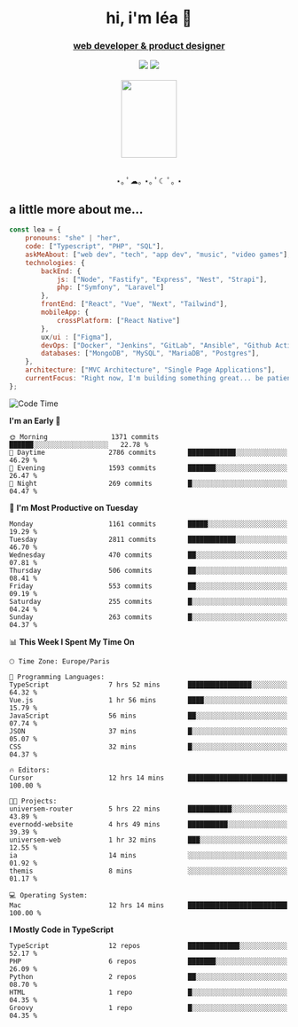 <h1 align="center">hi, i'm léa 🌙</h1>
<h3 align="center"><ins>web developer & product designer</ins></h3>  
<div align="center">
  <a href="https://www.linkedin.com/in/lea-reiter22/"><img src="https://img.shields.io/badge/LinkedIn-0077B5?style=for-the-badge&logo=linkedin&logoColor=white"/></a>
  <a href="mailto:lea.reiter@outlook.fr"><img src="https://img.shields.io/badge/Contact-2A2A2A?style=for-the-badge&logo=minutemailer&logoColor=white"/></a>
</div>
<br>
  <div align="center">  <img src="https://github.com/xmnchild/xmnchild/blob/main/1702415560_StardewValleyHappyGreyCat.png" height="140" width="100"/>
</div>
<br>
  <p align="center">
                 ⋆｡ ﾟ☁︎｡ ⋆｡ ﾟ☾ ﾟ｡ ⋆
  </p>
  <h2>a little more about me...</h2>
  
```js
const lea = {
    pronouns: "she" | "her",
    code: ["Typescript", "PHP", "SQL"],
    askMeAbout: ["web dev", "tech", "app dev", "music", "video games"],
    technologies: {
        backEnd: {
            js: ["Node", "Fastify", "Express", "Nest", "Strapi"],
            php: ["Symfony", "Laravel"]
        },
        frontEnd: ["React", "Vue", "Next", "Tailwind"],
        mobileApp: {
            crossPlatform: ["React Native"]
        },
        ux/ui : ["Figma"],
        devOps: ["Docker", "Jenkins", "GitLab", "Ansible", "Github Actions"],
        databases: ["MongoDB", "MySQL", "MariaDB", "Postgres"],
    },
    architecture: ["MVC Architecture", "Single Page Applications"],
    currentFocus: "Right now, I'm building something great... be patient.",
};
```
<!--START_SECTION:waka-->
![Code Time](http://img.shields.io/badge/Code%20Time-435%20hrs%2032%20mins-blue)

**I'm an Early 🐤** 

```text
🌞 Morning                1371 commits        ██████░░░░░░░░░░░░░░░░░░░   22.78 % 
🌆 Daytime                2786 commits        ████████████░░░░░░░░░░░░░   46.29 % 
🌃 Evening                1593 commits        ███████░░░░░░░░░░░░░░░░░░   26.47 % 
🌙 Night                  269 commits         █░░░░░░░░░░░░░░░░░░░░░░░░   04.47 % 
```
📅 **I'm Most Productive on Tuesday** 

```text
Monday                   1161 commits        █████░░░░░░░░░░░░░░░░░░░░   19.29 % 
Tuesday                  2811 commits        ████████████░░░░░░░░░░░░░   46.70 % 
Wednesday                470 commits         ██░░░░░░░░░░░░░░░░░░░░░░░   07.81 % 
Thursday                 506 commits         ██░░░░░░░░░░░░░░░░░░░░░░░   08.41 % 
Friday                   553 commits         ██░░░░░░░░░░░░░░░░░░░░░░░   09.19 % 
Saturday                 255 commits         █░░░░░░░░░░░░░░░░░░░░░░░░   04.24 % 
Sunday                   263 commits         █░░░░░░░░░░░░░░░░░░░░░░░░   04.37 % 
```


📊 **This Week I Spent My Time On** 

```text
🕑︎ Time Zone: Europe/Paris

💬 Programming Languages: 
TypeScript               7 hrs 52 mins       ████████████████░░░░░░░░░   64.32 % 
Vue.js                   1 hr 56 mins        ████░░░░░░░░░░░░░░░░░░░░░   15.79 % 
JavaScript               56 mins             ██░░░░░░░░░░░░░░░░░░░░░░░   07.74 % 
JSON                     37 mins             █░░░░░░░░░░░░░░░░░░░░░░░░   05.07 % 
CSS                      32 mins             █░░░░░░░░░░░░░░░░░░░░░░░░   04.37 % 

🔥 Editors: 
Cursor                   12 hrs 14 mins      █████████████████████████   100.00 % 

🐱‍💻 Projects: 
universem-router         5 hrs 22 mins       ███████████░░░░░░░░░░░░░░   43.89 % 
evernodd-website         4 hrs 49 mins       ██████████░░░░░░░░░░░░░░░   39.39 % 
universem-web            1 hr 32 mins        ███░░░░░░░░░░░░░░░░░░░░░░   12.55 % 
ia                       14 mins             ░░░░░░░░░░░░░░░░░░░░░░░░░   01.92 % 
themis                   8 mins              ░░░░░░░░░░░░░░░░░░░░░░░░░   01.17 % 

💻 Operating System: 
Mac                      12 hrs 14 mins      █████████████████████████   100.00 % 
```

**I Mostly Code in TypeScript** 

```text
TypeScript               12 repos            █████████████░░░░░░░░░░░░   52.17 % 
PHP                      6 repos             ███████░░░░░░░░░░░░░░░░░░   26.09 % 
Python                   2 repos             ██░░░░░░░░░░░░░░░░░░░░░░░   08.70 % 
HTML                     1 repo              █░░░░░░░░░░░░░░░░░░░░░░░░   04.35 % 
Groovy                   1 repo              █░░░░░░░░░░░░░░░░░░░░░░░░   04.35 % 
```




<!--END_SECTION:waka-->
